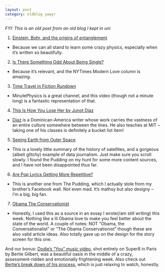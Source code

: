 ```yaml
---
layout: post
category: oldblog yawyr
---
```


_FYI: This is an old post from an old blog I kept in uni_

1. [Einstein, Bohr, and the origins of entanglement](https://cosmosmagazine.com/physics/einstein-bohr-and-the-origins-of-entanglement) 
- Because we can all stand to learn some crazy physics, especially when it’s written so beautifully.
2. [Is There Something Odd About Being Single?](https://www.nytimes.com/2017/10/27/style/modern-love-is-there-something-odd-about-being-single.html) 
- Because it’s relevant, and the NYTimes Modern Love column is amazing.
3. [Time Travel in Fiction Rundown](https://www.youtube.com/watch?v=d3zTfXvYZ9s&ab_channel=minutephysics) 
- MinutePhysics is a great channel, and this video (though not a minute long) is a fantastic representation of that.
4. [This Is How You Lose Her by Junot Diaz](https://www.bookdepository.com/This-is-How-You-Lose-Her/9780571294220) 
- [Diaz](https://cmsw.mit.edu/profile/junot-diaz/) is a Dominican-America writer whose work carries the vastness of an entire culture somewhere between the lines. He also teaches at MIT – taking one of his classes is definitely a bucket list item!
5. [Seeing Earth from Outer Space](https://pudding.cool/2017/10/satellites/) 
- This is a lovely little summary of the history of satellites, and a gorgeous (albeit glitchy) example of data journalism. Just make sure you scroll slowly. I found the Pudding on my hunt for some more content sources, and I have not been disappointed thus far.
6. [Are Pop Lyrics Getting More Repetitive?](https://pudding.cool/2017/05/song-repetition/) 
- This is another one from The Pudding, which I actually stole from my brother’s Facebook wall. Not even mad. It’s mathsy but also designy – I’m a big, big fan.
7. [Obama The Conservationist](https://www.newyorker.com/magazine/2016/09/12/obama-the-conservationist) 
- Honestly, I used this as a source in an essay I wrote(/am still writing) this week. Nothing like a lil Obama love to make you feel better about the state of the world. A couple of notes: NOT “Obama, the Conversationalist” or “The Obama Conservationist” though these are also valid article ideas. Also totally gave up on the design for the story screen for this one.

And our bonus: [Dodie’s “You” music video](https://www.youtube.com/watch?v=UaIZE6-yUKs&ab_channel=dodieVEVO), shot entirely on Super8 in Paris by Bertie Gilbert, was a beautiful oasis in the middle of a crazy, assessment-ridden and emotionally frightening week. Also check out [Bertie’s break down of his process](https://www.youtube.com/watch?v=EaOS61kfblE&ab_channel=BertieGilbert), which is just relaxing to watch, honestly.
